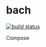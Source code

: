 bach
====

[![build status](https://secure.travis-ci.org/phated/bach.png)](http://travis-ci.org/phated/bach)

Compose
